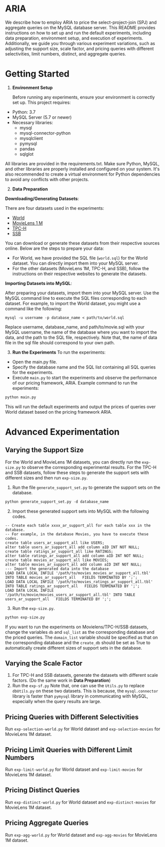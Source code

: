 # ARIA

We describe how to employ ARIA to price the select-project-join (SPJ) and aggregate queries on the MySQL database server.
This README provides instructions on how to set up and run the default experiments, including data preparation, environment setup, and execution of experiments. Additionally, we guide you through various experiment variations, such as adjusting the support size, scale factor, and pricing queries with different selectivities, limit numbers, distinct, and aggregate queries.

# Getting Started
1. **Environment Setup**

   Before running any experiments, ensure your environment is correctly set up. This project requires:
- Python: 3.7
- MySQL Server (5.7 or newer)
- Necessary libraries:
  - mysql
  - mysql-connector-python
  - mysqlclient
  - pymysql
  - pandas
  - sqlglot
  
All libraries are provided in the requirements.txt.
Make sure Python, MySQL, and other libraries are properly installed and configured on your system. It's also recommended to create a virtual environment for Python dependencies to avoid any conflicts with other projects.

2. **Data Preparation**

**Downloading/Generating Datasets**:

There are four datasets used in the experiments:
- [World](https://dev.mysql.com/doc/world-setup/en/)
- [MovieLens 1 M](https://grouplens.org/datasets/movielens/1m/)
- [TPC-H](https://www.tpc.org/tpc_documents_current_versions/current_specifications5.asp)
- [SSB](https://github.com/eyalroz/ssb-dbgen)

You can download or generate these datasets from their respective sources online. Below are the steps to prepare your data:
- For World, we have provided the SQL file (`world.sql`) for the World dataset. You can directly import them into your MySQL server.
- For the other datasets (MovieLens 1M, TPC-H, and SSB), follow the instructions on their respective websites to generate the datasets.

**Importing Datasets into MySQL**:

After preparing your datasets, import them into your MySQL server. Use the MySQL command line to execute the SQL files corresponding to each dataset. For example, to import the World dataset, you might use a command like the following:
```
mysql -u username -p database_name < path/to/world.sql
```
Replace username, database_name, and path/to/movie.sql with your MySQL username, the name of the database where you want to import the data, and the path to the SQL file, respectively.
Note that, the name of data file in the sql file should correspond to your own path.

3. **Run the Experiments**
To run the experiments:

- Open the main.py file.
- Specify the database name and the SQL list containing all SQL queries for the experiments.
- Execute `main.py` to start the experiments and observe the performance of our pricing framework, ARIA.
Example command to run the experiments:
```bash
python main.py
```
This will run the default experiments and output the prices of queries over World dataset based on the pricing framework ARIA.

# Advanced Experimentation

## Varying the Support Size

For the World and MovieLens 1M datasets, you can directly run the `exp-size.py` to observe the corresponding experimental results.
For the TPC-H and SSB datasets, follow these steps to generate the support sets with different sizes and then run `exp-size.py`.
1. Run the file `generate_support_set.py` to generate the support sets on the database.
```python
python generate_support_set.py -d database_name
```

2. Import these generated support sets into MySQL with the following codes.
```MySQL
-- Create each table xxxx_ar_support_all for each table xxx in the database.
-- For example, in the database Movies, you have to execute these codes.
create table users_ar_support_all like USERS;
alter table users_ar_support_all add column aID INT NOT NULL;
create table ratings_ar_support_all like RATINGS;
alter table ratings_ar_support_all add column aID INT NOT NULL;
create table movies_ar_support_all like MOVIES;
alter table movies_ar_support_all add column aID INT NOT NULL;
--- Import the generated data into the database
LOAD DATA LOCAL INFILE '/path/to/movies_movies_ar_support_all.tbl' INTO TABLE movies_ar_support_all   FIELDS TERMINATED BY ';';
LOAD DATA LOCAL INFILE '/path/to/movies_ratings_ar_support_all.tbl' INTO TABLE ratings_ar_support_all   FIELDS TERMINATED BY ';';
LOAD DATA LOCAL INFILE '/path/to/movie/movies_users_ar_support_all.tbl' INTO TABLE users_ar_support_all   FIELDS TERMINATED BY ';';
```
3. Run the `exp-size.py`.
```python
python exp-size.py
```
If you want to run the experiments on Movielens/TPC-H/SSB datasets, change the variables `db` and `sql_list` as the corresponding database and the priced queries.
The `domain_list` variable should be specified as that on the corresponding database and the `create_db` should be set as True to automatically create different sizes of support sets in the database.
## Varying the Scale Factor

1. For TPC-H and SSB datasets, generate the datasets with different scale factors. (Do the same work in **Data Preparation**)
2. Run the `exp-sf.py`
Note that, one can use the `Utils.py` to replace `dbUtils.py` on these two datasets.
This is because, the `mysql.connector` library is faster than `pymysql` library in communicating with MySQL, especially when the query results are large.

## Pricing Queries with Different Selectivities
Run `exp-selection-world.py` for World dataset and `exp-selection-movies` for MovieLens 1M dataset.
## Pricing Limit Queries with Different Limit Numbers
Run `exp-limit-world.py` for World dataset and `exp-limit-movies` for MovieLens 1M dataset.
## Pricing Distinct Queries
Run `exp-distinct-world.py` for World dataset and `exp-distinct-movies` for MovieLens 1M dataset.
## Pricing Aggregate Queries
Run `exp-agg-world.py` for World dataset and `exp-agg-movies` for MovieLens 1M dataset.
